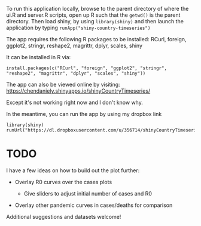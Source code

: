 To run this application locally, browse to the parent directory of where the
ui.R and server.R scripts, open up R such that the `getwd()` is the
parent directory. Then load shiny, by using `library(shiny)` and then
launch the application by typing `runApp("shiny-country-timeseries")`

The app requires the following R packages to be installed: RCurl, foreign,
ggplot2, stringr, reshape2, magrittr, dplyr, scales, shiny

It can be installed in R via:

`install.packages(c("RCurl", "foreign", "ggplot2", "stringr", "reshape2", "magrittr", "dplyr", "scales", "shiny"))`

The app can also be viewed online by visiting:
https://chendaniely.shinyapps.io/shinyCountryTimeseries/

Except it's not working right now and I don't know why.

In the meantime, you can run the app by using my dropbox link

    library(shiny)
	runUrl("https://dl.dropboxusercontent.com/u/356714/shinyCountryTimeseries.zip")



TODO
====
I have a few ideas on how to build out the plot further:

* Overlay R0 curves over the cases plots
  * Give sliders to adjust initial number of cases and R0

* Overlay other pandemic curves in cases/deaths for comparison

Additional suggestions and datasets welcome!
